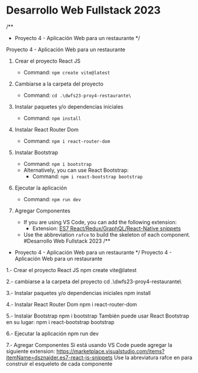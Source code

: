 # Desarrollo Web Fullstack 2023

/**
 * Proyecto 4 - Aplicación Web para un restaurante
 */

Proyecto 4 - Aplicación Web para un restaurante

1. Crear el proyecto React JS
    - Command: `npm create vite@latest`

2. Cambiarse a la carpeta del proyecto
    - Command: `cd .\dwfs23-proy4-restaurante\`

3. Instalar paquetes y/o dependencias iniciales
    - Command: `npm install`

4. Instalar React Router Dom
    - Command: `npm i react-router-dom`

5. Instalar Bootstrap
    - Command: `npm i bootstrap`
    - Alternatively, you can use React Bootstrap:
      - Command: `npm i react-bootstrap bootstrap`

6. Ejecutar la aplicación
    - Command: `npm run dev`

7. Agregar Componentes
    - If you are using VS Code, you can add the following extension:
      - Extension: [ES7 React/Redux/GraphQL/React-Native snippets](https://marketplace.visualstudio.com/items?itemName=dsznajder.es7-react-js-snippets)
    - Use the abbreviation `rafce` to build the skeleton of each component.
#Desarrollo Web Fullstack 2023
/**
 * Proyecto 4 - Aplicación Web para un restaurante
 */
Proyecto 4 - Aplicación Web para un restaurante

1.- Crear el proyecto React JS
npm create vite@latest

2.- cambiarse a la carpeta del proyecto
cd .\dwfs23-proy4-restaurante\

3.- Instalar paquetes y/o dependencias iniciales
npm install

4.- Instalar React Router Dom
npm i react-router-dom

5.- Instalar Bootstrap
npm i bootstrap
También puede usar React Bootstrap en su lugar:
npm i react-bootstrap bootstrap

6.- Ejecutar la aplicación
npm run dev

7.- Agregar Componentes
Si está usando VS Code puede agregar la siguiente extension:
https://marketplace.visualstudio.com/items?itemName=dsznajder.es7-react-js-snippets
Use la abreviatura rafce en para construir el esqueleto de cada componente

